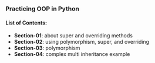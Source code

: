 ### Practicing OOP in Python

#### List of Contents:
- **Section-01**: about super and overriding methods
- **Section-02**: using polymorphism, super, and overriding
- **Section-03**: polymorphism
- **Section-04**: complex multi inheritance example